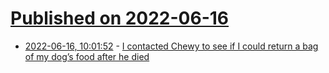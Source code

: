 # [Published on 2022-06-16](index.md)

* [2022-06-16, 10:01:52](https://news.ycombinator.com/item?id=31764230) - [I contacted Chewy to see if I could return a bag of my dog’s food after he died](https://twitter.com/alcesanna/status/1536930380082728961)
